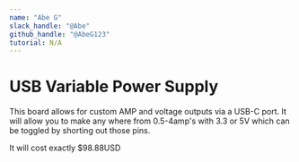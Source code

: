 ```yaml
---
name: "Abe G"
slack_handle: "@Abe"
github_handle: "@AbeG123"
tutorial: N/A
---
```


# USB Variable Power Supply

<!-- Describe your board in 2-3 sentences. What are you making? What will it do? -->

This board allows for custom AMP and voltage outputs via a USB-C port. It will allow you to make any where from 0.5-4amp's with 3.3 or 5V which can be toggled by shorting out those pins.

<!-- How much is it going to cost? -->

It will cost exactly $98.88USD